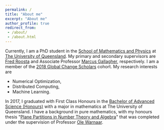 ```yaml
---
permalink: /
title: "About me"
excerpt: "About me"
author_profile: true
redirect_from: 
 - /about/
 - /about.html
---
```


Currently, I am a PhD student in the [School of Mathematics and Physics](https://smp.uq.edu.au/)
at [The University of Queensland](https://www.uq.edu.au/).
My primary and secondary supervisors are [Fred Roosta](https://people.smp.uq.edu.au/FredRoosta/index.html)
and Associate Professor [Marcus Gallagher](https://researchers.uq.edu.au/researcher/469), respectively.
I am a member of the [2018 Global Change Scholars](https://graduate-school.uq.edu.au/team/2018-global-change-scholars) cohort.
My research interests are

- Numerical Optimization,
- Distributed Computing,
- Machine Learning.

In 2017, I graduated with First Class Honours in the
[Bachelor of Advanced Science (Honours)](https://future-students.uq.edu.au/study/programs/bachelor-advanced-science-honours-2341)
with a major in mathematics at The University of Queensland.
I have a background in pure mathematics, with my honours thesis 
"[Plane Partitions in Number Theory and Algebra](/files/Rixon_Crane_Honours_Thesis.pdf)" 
that was completed under the supervision of Professor 
[Ole Warnaar](https://people.smp.uq.edu.au/OleWarnaar/).
